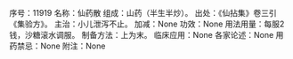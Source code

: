 序号：11919
名称：仙药散
组成：山药（半生半炒）。
出处：《仙拈集》卷三引《集验方》。
主治：小儿泄泻不止。
加减：None
功效：None
用法用量：每服2钱，沙糖滚水调服。
制备方法：上为末。
临床应用：None
各家论述：None
用药禁忌：None
附注：None
